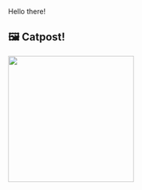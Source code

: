 Hello there!



## 🖼️ Catpost!

<sub>
    <img src="https://cdn2.thecatapi.com/images/i9Vw5OSEr.jpg" height="256">
</sub>

